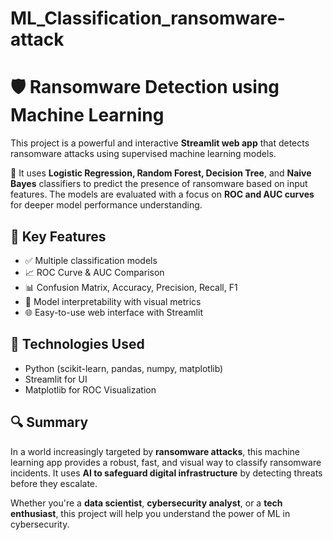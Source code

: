 # ML_Classification_ransomware-attack
# 🛡️ Ransomware Detection using Machine Learning

This project is a powerful and interactive **Streamlit web app** that detects ransomware attacks using supervised machine learning models.

🚀 It uses **Logistic Regression, Random Forest, Decision Tree**, and **Naive Bayes** classifiers to predict the presence of ransomware based on input features. The models are evaluated with a focus on **ROC and AUC curves** for deeper model performance understanding.

## 🧠 Key Features

- ✅ Multiple classification models
- 📈 ROC Curve & AUC Comparison
- 📊 Confusion Matrix, Accuracy, Precision, Recall, F1
- 🧪 Model interpretability with visual metrics
- 🌐 Easy-to-use web interface with Streamlit

## 📌 Technologies Used

- Python (scikit-learn, pandas, numpy, matplotlib)
- Streamlit for UI
- Matplotlib for ROC Visualization

## 🔍 Summary

In a world increasingly targeted by **ransomware attacks**, this machine learning app provides a robust, fast, and visual way to classify ransomware incidents. It uses **AI to safeguard digital infrastructure** by detecting threats before they escalate.

Whether you're a **data scientist**, **cybersecurity analyst**, or a **tech enthusiast**, this project will help you understand the power of ML in cybersecurity.
